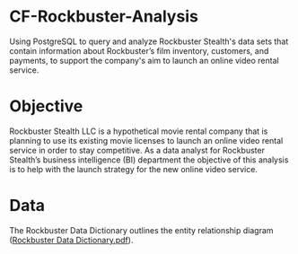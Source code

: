 # CF-Rockbuster-Analysis

Using PostgreSQL to query and analyze Rockbuster Stealth's data sets that contain information about Rockbuster’s 
film inventory, customers, and payments, to support the company's aim to launch an online video rental service.

# Objective

Rockbuster Stealth LLC is a hypothetical movie rental company that is planning to use its existing movie licenses to
launch an online video rental service in order to stay competitive. As a data analyst for Rockbuster Stealth’s business intelligence (BI)
department the objective of this analysis is to help with the launch strategy for the new online video service. 

# Data 

The Rockbuster Data Dictionary outlines the entity relationship diagram ([Rockbuster Data Dictionary.pdf](https://github.com/Howl698/CF-Rockbuster-Analysis/files/7816561/Rockbuster.Data.Dictionary.pdf)).




